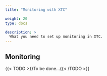 ```yaml
---
title: "Monitoring with XTC"

weight: 20
type: docs

description: >
  What you need to set up monitoring in XTC.
---
```


## Monitoring

{{< TODO >}}To be done...{{< /TODO >}}

